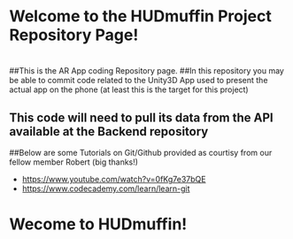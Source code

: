 # Welcome to the HUDmuffin Project Repository Page!
#
##This is the AR App coding Repository page.
##In this repository you may be able to commit code related to the Unity3D App used to present the actual app on the phone (at least this is the target for this project)
## This code will need to pull its data from the API available at the Backend repository
##Below are some Tutorials on Git/Github provided as courtisy from our fellow member Robert (big thanks!)
* https://www.youtube.com/watch?v=0fKg7e37bQE
* https://www.codecademy.com/learn/learn-git

# Wecome to HUDmuffin!
